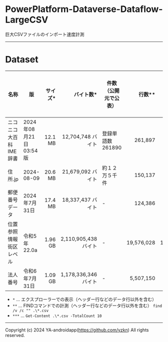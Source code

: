 # PowerPlatform-Dataverse-Dataflow-LargeCSV

巨大CSVファイルのインポート速度計測

---

# Dataset

| 名称                     | 版                     | サイズ* |            バイト数* | 件数（公開元で公表） |     行数** | レコード数 | スキップ行*** | URL                                                            | ファイル名                  |
| ------------------------ | ---------------------- | ------: | -------------------: | -------------------- | ---------: | ---------: | ------------: | -------------------------------------------------------------- | --------------------------- |
| ニコニコ大百科IME辞書    | 2024年08月21日 03:54版 | 12.1 MB |    12,704,748 バイト | 登録単語数261890     |    261,897 |    261,890 |             7 | http://tkido.com/nicoime/nicoime.zip                           | nicoime_msime.txt           |
| 住所.jp                  | 2024-08-09             | 20.6 MB |    21,679,092 バイト | 約１２万５千件       |    150,137 |    150,136 |             1 | http://jusyo.jp/csv/new.php                                    | zenkoku.csv                 |
| 郵便番号データ           | 2024年7月31日          | 17.4 MB |    18,337,437 バイト | -                    |    124,386 |    124,386 |             0 | https://www.post.japanpost.jp/zipcode/download.html            | utf_ken_all.csv             |
| 位置参照情報　街区レベル | 令和5年 22.0a          | 1.96 GB | 2,110,905,438 バイト | -                    | 19,576,028 | 19,576,027 |             1 | https://nlftp.mlit.go.jp/cgi-bin/isj/dls/_choose_method.cgi    | -                           |
| 法人番号                 | 令和6年7月31日         | 1.09 GB | 1,178,336,346 バイト | -                    |  5,507,150 |  5,507,150 |             0 | https://www.houjin-bangou.nta.go.jp/download/zenken/index.html | 00_zenkoku_all_20240731.csv |

- `*` ... エクスプローラーでの表示（ヘッダー行などのデータ行以外を含む）
- `**` ... FINDコマンドでの計測（ヘッダー行などのデータ行以外を含む） `find /v /c "" .\*.csv`
- `***` ... `Get-Content .\*.csv -TotalCount 10`

---

Copyright (c) 2024 YA-androidapp(https://github.com/yzkn) All rights reserved.

